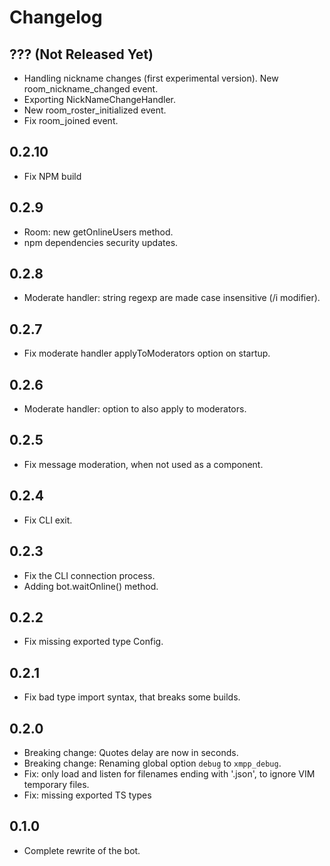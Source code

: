 # Changelog

## ??? (Not Released Yet)

* Handling nickname changes (first experimental version). New room_nickname_changed event.
* Exporting NickNameChangeHandler.
* New room_roster_initialized event.
* Fix room_joined event.

## 0.2.10

* Fix NPM build

## 0.2.9

* Room: new getOnlineUsers method.
* npm dependencies security updates.

## 0.2.8

* Moderate handler: string regexp are made case insensitive (/i modifier).

## 0.2.7

* Fix moderate handler applyToModerators option on startup.

## 0.2.6

* Moderate handler: option to also apply to moderators.

## 0.2.5

* Fix message moderation, when not used as a component.

## 0.2.4

* Fix CLI exit.

## 0.2.3

* Fix the CLI connection process.
* Adding bot.waitOnline() method.

## 0.2.2

* Fix missing exported type Config.

## 0.2.1

* Fix bad type import syntax, that breaks some builds.

## 0.2.0

* Breaking change: Quotes delay are now in seconds.
* Breaking change: Renaming global option `debug` to `xmpp_debug`.
* Fix: only load and listen for filenames ending with '.json', to ignore VIM temporary files.
* Fix: missing exported TS types

## 0.1.0

* Complete rewrite of the bot.

